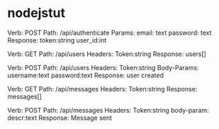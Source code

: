 # nodejstut
Verb:         POST
Path:         /api/authenticate
Params:
email: text
password: text
Response:
token:string
user_id:int

Verb:         GET
Path:         /api/users
Headers:
Token:string
Response:
users[]

Verb:         POST
Path:         /api/users
Headers:
Token:string
Body-Params:
username:text
password:text
Response:
user created

Verb:         GET
Path:         /api/messages
Headers:
Token:string
Response:
messages[]

Verb:         POST
Path:         /api/messages
Headers:
Token:string
body-param:
descr:text
Response:
Message sent
